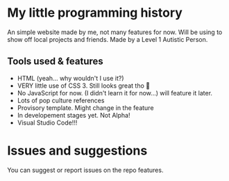 # My little programming history

An simple website made by me, not many features for now. Will be using to show off local projects and friends. Made by a Level 1 Autistic Person.

## Tools used & features

- HTML (yeah... why wouldn't I use it?)
- VERY little use of CSS 3. Still looks great tho 🤯
- No JavaScript for now. (I didn't learn it for now...) will feature it later.
- Lots of pop culture references
- Provisory template. Might change in the feature
- In developement stages yet. Not Alpha!
- Visual Studio Code!!!

# Issues and suggestions
You can suggest or report issues on the repo features.

